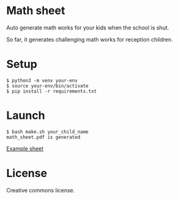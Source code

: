 # Math sheet

Auto generate math works for your kids when the school is shut.

So far, it generates challenging math works for reception children.

# Setup

```
$ python3 -m venv your-env
$ source your-env/bin/activate
$ pip install -r requirements.txt
```

# Launch

```
$ bash make.sh your_child_name
math_sheet.pdf is generated
```
[Example sheet](https://github.com/chfw/math-sheets/blob/master/examples/math-sheet.pdf)

# License

Creative commons license.



